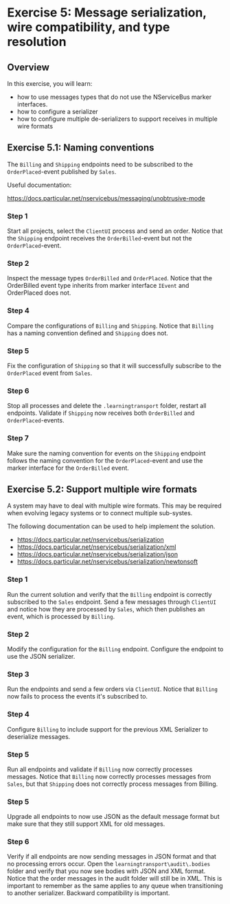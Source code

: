 # Exercise 5: Message serialization, wire compatibility, and type resolution

## Overview

In this exercise, you will learn:

- how to use messages types that do not use the NServiceBus marker interfaces.
- how to configure a serializer
- how to configure multiple de-serializers to support receives in multiple wire formats

## Exercise 5.1:  Naming conventions

The `Billing` and `Shipping` endpoints need to be subscribed to the `OrderPlaced`-event published by `Sales`.

Useful documentation:

https://docs.particular.net/nservicebus/messaging/unobtrusive-mode

### Step 1

Start all projects, select the `ClientUI` process and send an order. Notice that the `Shipping` endpoint receives the `OrderBilled`-event but not the `OrderPlaced`-event. 

### Step 2

Inspect the message types `OrderBilled` and `OrderPlaced`. Notice that the OrderBilled event type inherits from marker interface `IEvent` and OrderPlaced does not.

### Step 4

Compare the configurations of `Billing` and `Shipping`. Notice that `Billing` has a naming convention defined and `Shipping` does not.

### Step 5

Fix the configuration of `Shipping` so that it will successfully subscribe to the `OrderPlaced` event from `Sales`.

### Step 6

Stop all processes and delete the `.learningtransport` folder, restart all endpoints. Validate if `Shipping` now receives both `OrderBilled` and `OrderPlaced`-events.

### Step 7

Make sure the naming convention for events on the `Shipping` endpoint follows the naming convention for the `OrderPlaced`-event and use the marker interface for the `OrderBilled` event.

## Exercise 5.2: Support multiple wire formats

A system may have to deal with multiple wire formats. This may be required when evolving legacy systems or to connect multiple sub-systes.

The following documentation can be used to help implement the solution.

- https://docs.particular.net/nservicebus/serialization
- https://docs.particular.net/nservicebus/serialization/xml
- https://docs.particular.net/nservicebus/serialization/json
- https://docs.particular.net/nservicebus/serialization/newtonsoft

### Step 1

Run the current solution and verify that the `Billing` endpoint is correctly subscribed to the `Sales` endpoint. Send a few messages through `ClientUI` and notice how they are processed by `Sales`, which then publishes an event, which is processed by `Billing`.

### Step 2

Modify the configuration for the `Billing` endpoint. Configure the endpoint to use the JSON serializer.

### Step 3

Run the endpoints and send a few orders via `ClientUI`. Notice that `Billing` now fails to process the events it's subscribed to.

### Step 4

Configure `Billing` to include support for the previous XML Serializer to deserialize messages.

### Step 5

Run all endpoints and validate if `Billing` now correctly processes messages. Notice that `Billing` now correctly processes messages from `Sales`, but that `Shipping` does not correctly process messages from Billing.

### Step 5

Upgrade all endpoints to now use JSON as the default message format but make sure that they still support XML for old messages.

### Step 6

Verify if all endpoints are now sending messages in JSON format and that no processing errors occur. Open the `learningtransport\audit\.bodies` folder and verify that you now see bodies with JSON and XML format. Notice that the order messages in the audit folder will still be in XML. This is important to remember as the same applies to any queue when transitioning to another serializer. Backward compatibility is important.
